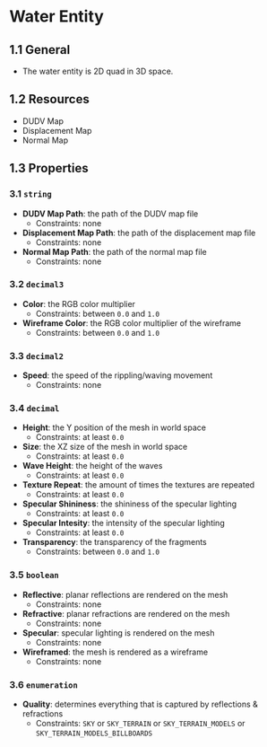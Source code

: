 # Water Entity

## 1.1 General

- The water entity is 2D quad in 3D space.

## 1.2 Resources

- DUDV Map
- Displacement Map
- Normal Map

## 1.3 Properties

### 3.1 `string`

- **DUDV Map Path**: the path of the DUDV map file
  - Constraints: none
- **Displacement Map Path**: the path of the displacement map file
  - Constraints: none
- **Normal Map Path**: the path of the normal map file
  - Constraints: none

### 3.2 `decimal3`

- **Color**: the RGB color multiplier
  - Constraints: between `0.0` and `1.0`
- **Wireframe Color**: the RGB color multiplier of the wireframe
  - Constraints: between `0.0` and `1.0`

### 3.3 `decimal2`

- **Speed**: the speed of  the rippling/waving movement
  - Constraints: none

### 3.4 `decimal`

- **Height**: the Y position of the mesh in world space
  - Constraints: at least `0.0`
- **Size**: the XZ size of the mesh in world space
  - Constraints: at least `0.0`
- **Wave Height**: the height of the waves
  - Constraints: at least `0.0`
- **Texture Repeat**: the amount of times the textures are repeated
  - Constraints: at least `0.0`
- **Specular Shininess**: the shininess of the specular lighting
  - Constraints: at least `0.0`
- **Specular Intesity**: the intensity of the specular lighting
  - Constraints: at least `0.0`
- **Transparency**: the transparency of the fragments
  - Constraints: between `0.0` and `1.0`

### 3.5 `boolean`

- **Reflective**: planar reflections are rendered on the mesh
  - Constraints: none
- **Refractive**: planar refractions are rendered on the mesh
  - Constraints: none
- **Specular**: specular lighting is rendered on the mesh
  - Constraints: none
- **Wireframed**: the mesh is rendered as a wireframe
  - Constraints: none

### 3.6 `enumeration`

- **Quality**: determines everything that is captured by reflections & refractions
  - Constraints: `SKY` or `SKY_TERRAIN` or `SKY_TERRAIN_MODELS` or `SKY_TERRAIN_MODELS_BILLBOARDS`
